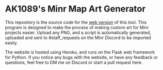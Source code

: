 # AK1089's Minr Map Art Generator
This repository is the source code for the [web version](https://ak-mma-flask.herokuapp.com) of this tool.
This program is designed to make the process of making custom art for Minr projects easier. Upload any PNG, and a script is automatically generated, uploaded and sent to #staff_requests on the Minr Discord to be imported easily.

The website is hosted using Heroku, and runs on the Flask web framework for Python.
If you notice any bugs with the website, or have any feedback or questions, feel free to DM me on Discord or start a pull request here.
